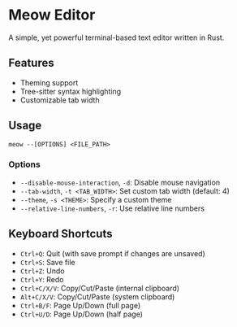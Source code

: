 # Meow Editor

A simple, yet powerful terminal-based text editor written in Rust.

## Features

- Theming support
- Tree-sitter syntax highlighting
- Customizable tab width

## Usage

```
meow --[OPTIONS] <FILE_PATH>
```

### Options

- `--disable-mouse-interaction`, `-d`: Disable mouse navigation
- `--tab-width`, `-t <TAB_WIDTH>`: Set custom tab width (default: 4)
- `--theme`, `-s <THEME>`: Specify a custom theme
- `--relative-line-numbers`, `-r`: Use relative line numbers

## Keyboard Shortcuts

- `Ctrl+Q`: Quit (with save prompt if changes are unsaved)
- `Ctrl+S`: Save file
- `Ctrl+Z`: Undo
- `Ctrl+Y`: Redo
- `Ctrl+C/X/V`: Copy/Cut/Paste (internal clipboard)
- `Alt+C/X/V`: Copy/Cut/Paste (system clipboard)
- `Ctrl+B/F`: Page Up/Down (full page)
- `Ctrl+U/D`: Page Up/Down (half page)
